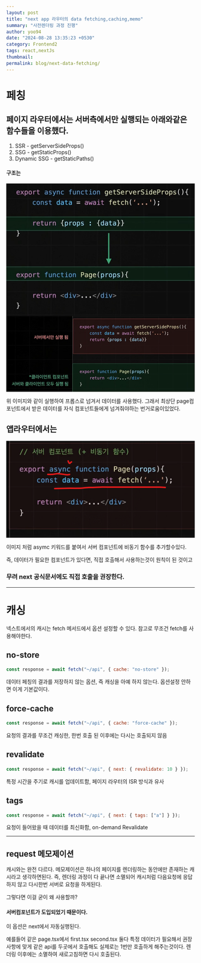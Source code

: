 ```yaml
---
layout: post
title: "next app 라우터의 data fetching,caching,memo"
summary: "사전렌더링 과정 진행"
author: yoo94
date: "2024-08-28 13:35:23 +0530"
category: Frontend2
tags: react,nextJs
thumbnail:
permalink: blog/next-data-fetching/
---
```


# 페칭

## 페이지 라우터에서는 서버측에서만 실행되는 아래와같은 함수들을 이용했다.

1. SSR - getServerSideProps()
2. SSG - getStaticProps()
3. Dynamic SSG - getStaticPaths()

#### 구조는

<div style="display: flex; justify-content: center;">
  <img src="/blog/postImg/next090801.png" alt="next090801.png" style="max-width:100%;; height:70%;">
</div>

<div style="display: flex; justify-content: center;">
  <img src="/blog/postImg/next090802.png" alt="next090802.png" style="max-width:100%;; height:70%;">
</div>

위 이미지와 같이 실행하여 프롭스로 넘겨서 데이터를 사용했다.
그래서 최상단 page컴포넌트에서 받은 데이터를 자식 컴포넌트들에게 넘겨줘야하는 번거로움이있었다.

## 앱라우터에서는

<div style="display: flex; justify-content: center;">
  <img src="/blog/postImg/next090803.png" alt="next090803.png" style="max-width:100%;; height:70%;">
</div>

이미지 처럼 asymc 키워드를 붙여서 서버 컴포넌트에 비동기 함수를 추가할수있다.

즉, 데이터가 필요한 컴포넌트가 있다면, 직접 호출해서 사용하는것이 원칙이 된 것이고

### 무려 next 공식문서에도 직접 호출을 권장한다.

---

# 캐싱

넥스트에서의 캐시는 fetch 메서드에서 옵션 설정할 수 있다.
참고로 무조건 fetch를 사용해야한다.

## no-store

```js
const response = await fetch("~/api", { cache: "no-store" });
```

데이터 페칭의 결과를 저장하지 않는 옵션, 즉 캐싱을 아예 하지 않는다. 옵션설정 안하면 이게 기본값이다.

## force-cache

```js
const response = await fetch("~/api", { cache: "force-cache" });
```

요청의 결과를 무조건 캐싱한, 한번 호출 된 이후에는 다시는 호출되지 않음

## revalidate

```js
const response = await fetch("~/api", { next: { revalidate: 10 } });
```

특정 시간을 주기로 캐시를 업데이트함, 페이지 라우터의 ISR 방식과 유사

## tags

```js
const response = await fetch("~/api", { next: { tags: ["a"] } });
```

요청이 들어왔을 때 데이터를 최신화함, on-demand Revalidate

---

## request 메모제이션

캐시와는 완전 다르다.
메모제이션은 하나의 페이지를 렌더링하는 동안에만 존재하는 캐시라고 생각하면된다.
즉, 렌더링 과정이 다 끝나면 소멸되어 캐시처럼 다음요청에 응답하지 않고
다시한번 서버로 요청을 하게된다.

그렇다면 이걸 굳이 왜 사용할까?

#### 서버컴포넌트가 도입되었기 때문이다.

이 옵션은 next에서 자동실행된다.

예를들어 같은 page.tsx에서
first.tsx second.tsx 둘다
특정 데이터가 필요해서 권장사항에 맞게 같은 api를 두곳에서 호출해도
실제로는 1번만 호출하게 해주는것이다.
렌더링 이후에는 소멸하여 새로고침하면 다시 호출된다.
